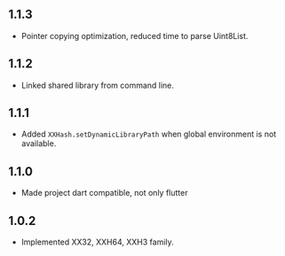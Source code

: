 ## 1.1.3

- Pointer copying optimization, reduced time to parse Uint8List.

## 1.1.2

- Linked shared library from command line.

## 1.1.1

- Added `XXHash.setDynamicLibraryPath` when global environment is not available.

## 1.1.0

- Made project dart compatible, not only flutter

## 1.0.2

- Implemented XX32, XXH64, XXH3 family.
